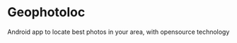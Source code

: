Geophotoloc
===========

Android app to locate best photos in your area, with opensource technology
